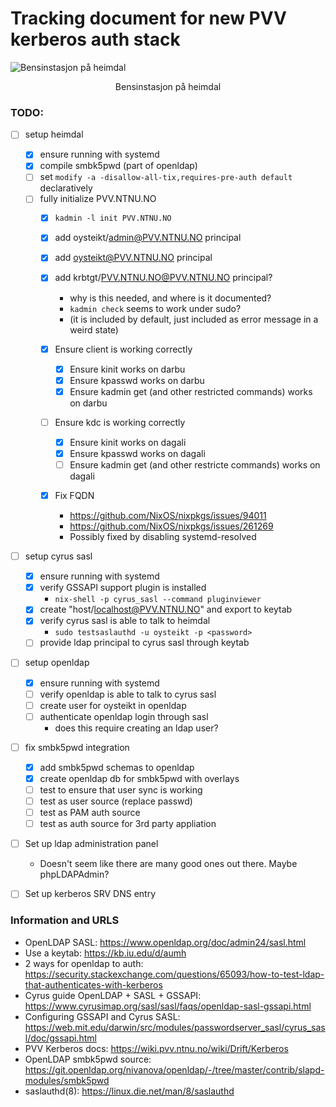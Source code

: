 # Tracking document for new PVV kerberos auth stack

![Bensinstasjon på heimdal](https://bydelsnytt.no/wp-content/uploads/2022/08/esso_heimdal003.jpg)

<div align="center">
  Bensinstasjon på heimdal
</div>

### TODO:

- [ ] setup heimdal
  - [x] ensure running with systemd
  - [x] compile smbk5pwd (part of openldap)
  - [ ] set `modify -a -disallow-all-tix,requires-pre-auth default` declaratively
  - [ ] fully initialize PVV.NTNU.NO
    - [x] `kadmin -l init PVV.NTNU.NO`
    - [x] add oysteikt/admin@PVV.NTNU.NO principal
    - [x] add oysteikt@PVV.NTNU.NO principal
    - [x] add krbtgt/PVV.NTNU.NO@PVV.NTNU.NO principal?
      - why is this needed, and where is it documented?
      - `kadmin check` seems to work under sudo?
      - (it is included by default, just included as error message
         in a weird state)

    - [x] Ensure client is working correctly
      - [x] Ensure kinit works on darbu
      - [x] Ensure kpasswd works on darbu
      - [x] Ensure kadmin get <user> (and other restricted commands) works on darbu

    - [ ] Ensure kdc is working correctly
      - [x] Ensure kinit works on dagali
      - [x] Ensure kpasswd works on dagali
      - [ ] Ensure kadmin get <user> (and other restricte commands) works on dagali

    - [x] Fix FQDN
      - https://github.com/NixOS/nixpkgs/issues/94011
      - https://github.com/NixOS/nixpkgs/issues/261269
      - Possibly fixed by disabling systemd-resolved

- [ ] setup cyrus sasl
  - [x] ensure running with systemd 
  - [x] verify GSSAPI support plugin is installed
    - `nix-shell -p cyrus_sasl --command pluginviewer`
  - [x] create "host/localhost@PVV.NTNU.NO" and export to keytab
  - [x] verify cyrus sasl is able to talk to heimdal
    - `sudo testsaslauthd -u oysteikt -p <password>`
  - [ ] provide ldap principal to cyrus sasl through keytab

- [ ] setup openldap
  - [x] ensure running with systemd
  - [ ] verify openldap is able to talk to cyrus sasl
  - [ ] create user for oysteikt in openldap
  - [ ] authenticate openldap login through sasl
    - does this require creating an ldap user?

- [ ] fix smbk5pwd integration
  - [x] add smbk5pwd schemas to openldap
  - [x] create openldap db for smbk5pwd with overlays
  - [ ] test to ensure that user sync is working
  - [ ] test as user source (replace passwd)
  - [ ] test as PAM auth source
  - [ ] test as auth source for 3rd party appliation

- [ ] Set up ldap administration panel
  - Doesn't seem like there are many good ones out there. Maybe phpLDAPAdmin?

- [ ] Set up kerberos SRV DNS entry

### Information and URLS

- OpenLDAP SASL: https://www.openldap.org/doc/admin24/sasl.html
- Use a keytab: https://kb.iu.edu/d/aumh
- 2 ways for openldap to auth: https://security.stackexchange.com/questions/65093/how-to-test-ldap-that-authenticates-with-kerberos
- Cyrus guide OpenLDAP + SASL + GSSAPI: https://www.cyrusimap.org/sasl/sasl/faqs/openldap-sasl-gssapi.html
- Configuring GSSAPI and Cyrus SASL: https://web.mit.edu/darwin/src/modules/passwordserver_sasl/cyrus_sasl/doc/gssapi.html
- PVV Kerberos docs: https://wiki.pvv.ntnu.no/wiki/Drift/Kerberos
- OpenLDAP smbk5pwd source: https://git.openldap.org/nivanova/openldap/-/tree/master/contrib/slapd-modules/smbk5pwd
- saslauthd(8): https://linux.die.net/man/8/saslauthd

